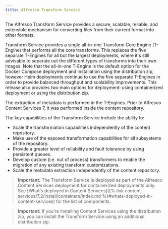 ```yaml
---
title: Alfresco Transform Service
---
```


The Alfresco Transform Service provides a secure, scalable, reliable, and extensible mechanism for converting files from their current format into other formats.

Transform Service provides a single all-in-one Transform Core Engine (T-Engine) that performs all the core transforms. This replaces the five separate T-Engines for all but the largest deployments, where it's still advisable to separate out the different types of transforms into their own images. Note that the all-in-one T-Engine is the default option for the Docker Compose deployment and installation using the distribution zip, however Helm deployments continue to use the five separate T-Engines in order to provide balanced throughput and scalability improvements. This release also provides two main options for deployment: using containerized deployment or using the distribution zip.

The extraction of metadata is performed in the T-Engines. Prior to Alfresco Content Services 7, it was performed inside the content repository. 

The key capabilities of the Transform Service include the ability to:

* Scale the transformation capabilities independently of the content repository.
* Make use of the exposed transformation capabilities for all subsystems of the repository.
* Provide a greater level of reliability and fault tolerance by using persistent queues.
* Develop custom (i.e. out of process) transformers to enable the migration of any existing transform customizations.
* Scale the metadata extraction independently of the content repository.

> **Important:** The Transform Service is deployed as part of the Alfresco Content Services deployment for containerized deployments only. See [What's deployed in Content Services]({% link content-services/7.2/install/containers/index.md %}#whats-deployed-in-content-services) for the list of components.

> **Important:** If you're installing Content Services using the distribution zip, you can install the Transform Service using an additional distribution zip.
